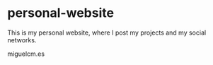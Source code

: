# personal-website

This is my personal website, where I post my projects and my social networks.

miguelcm.es
